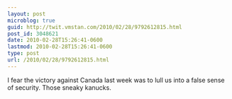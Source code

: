 ```yaml
---
layout: post
microblog: true
guid: http://twit.vmstan.com/2010/02/28/9792612815.html
post_id: 3048621
date: 2010-02-28T15:26:41-0600
lastmod: 2010-02-28T15:26:41-0600
type: post
url: /2010/02/28/9792612815.html
---
```

I fear the victory against Canada last week was to lull us into a false sense of security. Those sneaky kanucks.
